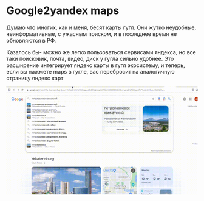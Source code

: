 # Google2yandex maps
Думаю что многих, как и меня, бесят карты гугл. Они жутко неудобные, неинформативные, с ужасным поиском, и в последнее время не обновляются в РФ. 

Казалось бы- можно же легко пользоваться сервисами яндекса, но все таки поисковик, почта, видео, диск у гугла сильно удобнее. Это расширение интегрирует яндекс карты в гугл экосистему, и теперь, если вы нажмете maps в гугле, вас перебросит на аналогичную страницу яндекс карт

![gif](example.gif)

